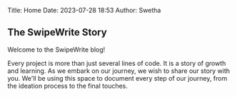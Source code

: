 Title: Home
Date: 2023-07-28 18:53
Author: Swetha

## The SwipeWrite Story

Welcome to the SwipeWrite blog! 

Every project is more than just several lines of code. It is a story of growth and learning. As we embark on our journey, we wish to share our story with you. We'll be using this space to document every step of our journey, from the ideation process to the final touches. 
